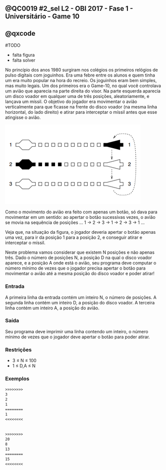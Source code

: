 ## @QC0019 #2_sel L2 - OBI 2017 - Fase 1 - Universitário - Game 10
## @qxcode

#TODO
- falta figura
- falta solver

No princípio dos anos 1980 surgiram nos colégios os primeiros relógios de pulso digitais com joguinhos. Era uma febre entre os alunos e quem tinha um era muito popular na hora do recreio. Os joguinhos eram bem simples, mas muito legais. Um dos primeiros era o Game-10, no qual você controlava um avião que aparecia na parte direita do visor. Na parte esquerda aparecia um disco voador em qualquer uma de três posições, aleatoriamente, e lançava um míssil. O objetivo do jogador era movimentar o avião verticalmente para que ficasse na frente do disco voador (na mesma linha horizontal, do lado direito) e atirar para interceptar o míssil antes que esse atingisse o avião.

![](capa.png)

Como o movimento do avião era feito com apenas um botão, só dava para movimentar em um sentido: ao apertar o botão sucessivas vezes, o avião se movia na sequência de posições ... 1 → 2 → 3 → 1 → 2 → 3 → 1 ...

Veja que, na situação da figura, o jogador deveria apertar o botão apenas uma vez, para ir da posição 1 para a posição 2, e conseguir atirar e interceptar o míssil.

Neste problema vamos considerar que existem N posições e não apenas três. Dado o número de posições N, a posição D na qual o disco voador aparece, e a posição A onde está o avião, seu programa deve computar o número mínimo de vezes que o jogador precisa apertar o botão para movimentar o avião até a mesma posição do disco voador e poder atirar!

### Entrada

A primeira linha da entrada contém um inteiro N, o número de posições. A segunda linha contém um inteiro D, a posição do disco voador. A terceira linha contém um inteiro A, a posição do avião.

### Saída

Seu programa deve imprimir uma linha contendo um inteiro, o número mínimo de vezes que o jogador deve apertar o botão para poder atirar.

### Restrições

* 3 ≤ N ≤ 100
* 1 ≤ D,A ≤ N

### Exemplos

```
>>>>>>>>
3
2
1
========
1
<<<<<<<<


>>>>>>>>
20
8
13
========
15
<<<<<<<<
```

<!---
>>>>>>>>

20
8
13
========
15
<<<<<<<<


>>>>>>>>

3
2
2
========
0
<<<<<<<<


>>>>>>>>

3
1
3
========
1
<<<<<<<<


>>>>>>>>

5
5
2
========
3
<<<<<<<<


>>>>>>>>

7
5
7
========
5
<<<<<<<<


>>>>>>>>

10
8
1
========
7
<<<<<<<<


>>>>>>>>

3
2
1
========
1
<<<<<<<<
--->